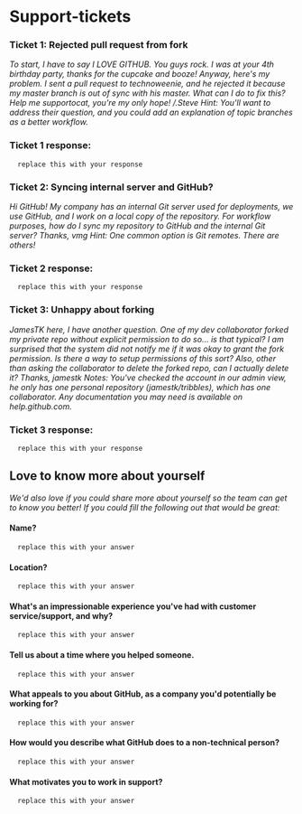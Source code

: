 # Support-tickets

### **Ticket 1: Rejected pull request from fork**
*To start, I have to say I LOVE GITHUB. You guys rock. I was at your 4th birthday party,
thanks for the cupcake and booze!
Anyway, here's my problem. I sent a pull request to technoweenie, and he rejected it because
my master branch is out of sync with his master. What can I do to fix this?
Help me supportocat, you're my only hope!
/.Steve
Hint: You'll want to address their question, and you could add an explanation of topic
branches as a better workflow.*

### **Ticket 1 response:**
      replace this with your response


### **Ticket 2: Syncing internal server and GitHub?**
*Hi GitHub! My company has an internal Git server used for deployments, we use GitHub,
and I work on a local copy of the repository. For workflow purposes, how do I sync my
repository to GitHub and the internal Git server?
Thanks,
vmg
Hint: One common option is Git remotes. There are others!*

### **Ticket 2 response:**
      replace this with your response


### **Ticket 3: Unhappy about forking**
*JamesTK here, I have another question.
One of my dev collaborator forked my private repo without explicit permission to do so... is
that typical? I am surprised that the system did not notify me if it was okay to grant the fork
permission. Is there a way to setup permissions of this sort? Also, other than asking the
collaborator to delete the forked repo, can I actually delete it?
Thanks, jamestk
Notes:
You've checked the account in our admin view, he only has one personal repository
(jamestk/tribbles), which has one collaborator. Any documentation you may need is available
on help.github.com.*

### **Ticket 3 response:**
      replace this with your response

## **Love to know more about yourself**
*We'd also love if you could share more about yourself so the team can get to know you
better! If you could fill the following out that would be great:*

#### **Name?**
      replace this with your answer

#### **Location?**
      replace this with your answer

#### **What's an impressionable experience you've had with customer service/support, and why?**
      replace this with your answer

#### **Tell us about a time where you helped someone.**
      replace this with your answer

#### **What appeals to you about GitHub, as a company you'd potentially be working for?**
      replace this with your answer

#### **How would you describe what GitHub does to a non-technical person?**
      replace this with your answer

#### **What motivates you to work in support?**
      replace this with your answer
